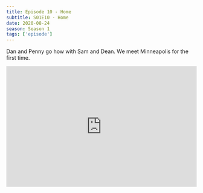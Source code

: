 ```yaml
---
title: Episode 10 - Home
subtitle: S01E10 - Home
date: 2020-08-24
season: Season 1
tags: ['episode']
---
```


Dan and Penny go how with Sam and Dean.  We meet Minneapolis for the first time.

<iframe src="https://cast.rocks/player/27557/Supernatural-9-Home.mp3?episodeTitle=Episode%209%20-%20Home&podcastTitle=Couple%20of%20Idjits&episodeDate=August%2024th%2C%202020&imageURL=https%3A%2F%2Fcast.rocks%2Fhosting%2F27557%2Ffeeds%2FCAURZ.jpg" style="border: none; min-height: 265px; max-height: 320px; max-width: 558px; min-width: 270px; width: 100%; height: 100%;" scrollbars="no"></iframe>
